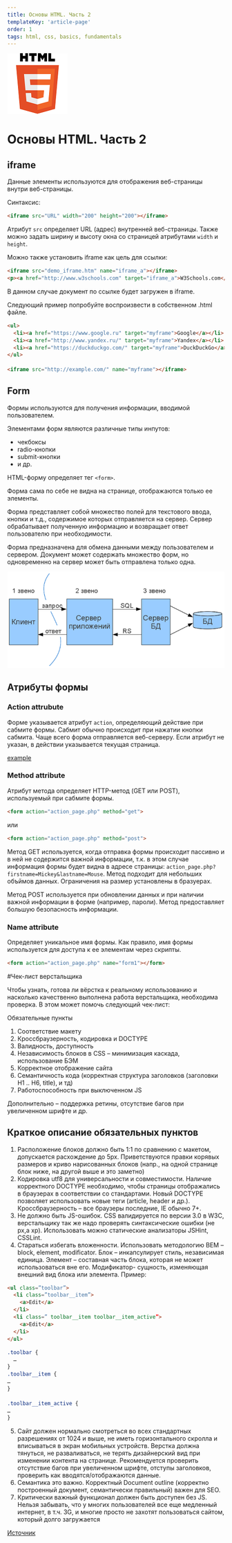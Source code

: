 ```yaml
---
title: Основы HTML. Часть 2
templateKey: 'article-page'
order: 1
tags: html, css, basics, fundamentals
---
```

![HTML](../images/HTML5_logo_small.png "HTML")

# Основы HTML. Часть 2

## iframe

Данные элементы используются для отображения веб-страницы внутри веб-страницы.

Синтаксис:

```html
<iframe src="URL" width="200" height="200"></iframe>
```

Атрибут `src` определяет URL (адрес) внутренней веб-страницы. Также можно задать ширину и высоту окна со страницей атрибутами `width` и `height`.

Можно также установить iframe как цель для ссылки:

```html
<iframe src="demo_iframe.htm" name="iframe_a"></iframe>
<p><a href="http://www.w3schools.com" target="iframe_a">W3Schools.com</a></p>
```

В данном случае документ по ссылке будет загружен в iframe.

Следующий пример попробуйте воспроизвести в собственном .html файле.

```html
<ul>
  <li><a href="https://www.google.ru" target="myframe">Google</a></li>
  <li><a href="http://www.yandex.ru/" target="myframe">Yandex</a></li>
  <li><a href="https://duckduckgo.com/" target="myframe">DuckDuckGo</a></li>
</ul>

<iframe src="http://example.com/" name="myframe"></iframe>
```

## Form

Формы используются для получения информации, вводимой пользователем.

Элементами форм являются различные типы инпутов:

-   чекбоксы
-   radio-кнопки
-   submit-кнопки
-   и др.

HTML-форму определяет тег `<form>`.

Форма сама по себе не видна на странице, отображаются только ее элементы.

Форма представляет собой множество полей для текстового ввода, кнопки и т.д., содержимое которых отправляется на сервер. Сервер обрабатывает полученную информацию и возвращает ответ пользователю при необходимости.

Форма предназначена для обмена данными между пользователем и сервером. Документ может содержать множество форм, но одновременно на сервер может быть отправлена только одна.

![Task](../images/pasted-from-clipboard.png "Task")

## Атрибуты формы

### Action attrubute

Форме указывается атрибут `action`, определяющий действие при сабмите формы. Сабмит обычно происходит при нажатии кнопки сабмита. Чаще всего форма отправляется веб-серверу. Если атрибут не указан, в действии указывается текущая страница.

[example](http://jsbin.com/voseni/edit?html,output)

### Method attribute

Атрибут метода определяет HTTP-метод (GET или POST), используемый при сабмите формы.

```html
<form action="action_page.php" method="get">
```

или

```html
<form action="action_page.php" method="post">
```

Метод GET используется, когда отправка формы происходит пассивно и в ней не содержится важной информации, т.к. в этом случае информация формы будет видна в адресе страницы: `action_page.php?firstname=Mickey&lastname=Mouse`. Метод подходит для небольших объймов данных. Ограничения на размер установлены в бразуерах.

Метод POST используется при обновлении данных и при наличии важной информации в форме (например, пароли). Метод предоставляет большую безопасность информации.

### Name attribute

Определяет уникальное имя формы. Как правило, имя формы используется для доступа к ее элементам через скрипты.

```html
<form action="action_page.php" name="form1"></form>
```

#Чек-лист верстальщика

Чтобы узнать, готова ли вёрстка к реальному использованию и насколько качественно выполнена работа верстальщика, необходима проверка.
В этом может помочь следующий чек-лист:

Обязательные пункты

1. Соответствие макету
2. Кроссбраузерность, кодировка и DOCTYPE
3. Валидность, доступность
4. Независимость блоков в CSS – минимизация каскада, использование БЭМ
5. Корректное отображение сайта
6. Семантичность кода (корректная структура заголовков (заголовки H1 .. H6, title), и тд)
7. Работоспособность при выключенном JS

Дополнительно – поддержка ретины, отсутствие багов при увеличенном шрифте и др.

## Краткое описание обязательных пунктов

1. Расположение блоков должно быть 1:1 по сравнению с макетом, допускается расхождение до 5px. Приветствуются правки корявых размеров и криво нарисованных блоков (напр., на одной странице блок ниже, на другой выше и это заметно)
2. Кодировка utf8 для универсальности и совместимости. Наличие корректного DOCTYPE необходимо, чтобы страницы отображались в браузерах в соответствии со стандартами. Новый DOCTYPE позволяет использовать новые теги (article, header и др.). Кроссбраузерность – все браузеры последние, IE обычно 7+.
3. Не должно быть JS-ошибок. CSS валидируется по версии 3.0 в W3C, верстальщику так же надо проверять синтаксические ошибки (не px,а xp). Использовать можно статические анализаторы JSHint, CSSLint.
4. Стараться избегать вложенности. Использовать методологию BEM – block, element, modificator. Блок – инкапсулирует стиль, независимая единица. Элемент – составная часть блока, которая не может использоваться вне его. Модификатор- сущность, изменяющая внешний вид блока или элемента. Пример:

```html
<ul class=”toolbar”>
  <li class=”toolbar__item”>
    <a>Edit</a>
  </li>
  <li class=” toolbar__item toolbar__item_active”>
    <a>Edit</a>
  </li>
</ul>
```

```css
.toolbar {
  …
}
.toolbar__item {
…
}

.toolbar__item_active {
…
}
```

5. Сайт должен нормально смотреться во всех стандартных разрешениях от 1024 и выше, не иметь горизонтального скролла и вписываться в экран мобильных устройств. Верстка должна тянуться, не разваливаться, не терять дизайнерский вид при изменении контента на странице. Рекомендуется проверить отсутствие багов при увеличенном шрифте, отступы заголовков, проверить как вводятся/отображаются данные.
6. Семантика это важно. Корректный Document outline (корректно построенный документ, семантически правильный) важен для SEO.
7. Критически важный функционал должен быть доступен без JS. Нельзя забывать, что у многих пользователей все еще медленный интернет, в т.ч. 3G, и многие просто не захотят пользоваться сайтом, который долго загружается

[Источник](https://habr.com/post/114256)
